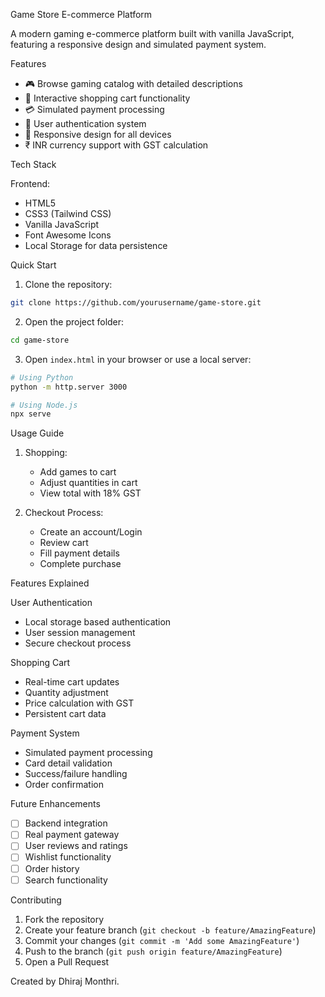Game Store E-commerce Platform

A modern gaming e-commerce platform built with vanilla JavaScript, featuring a responsive design and simulated payment system.


Features

- 🎮 Browse gaming catalog with detailed descriptions
- 🛒 Interactive shopping cart functionality
- 💳 Simulated payment processing
- 👤 User authentication system
- 📱 Responsive design for all devices
- ₹ INR currency support with GST calculation

Tech Stack

Frontend:
  - HTML5
  - CSS3 (Tailwind CSS)
  - Vanilla JavaScript
  - Font Awesome Icons
  - Local Storage for data persistence

Quick Start

1. Clone the repository:
```bash
git clone https://github.com/yourusername/game-store.git
```

2. Open the project folder:
```bash
cd game-store
```

3. Open `index.html` in your browser or use a local server:
```bash
# Using Python
python -m http.server 3000

# Using Node.js
npx serve
```

Usage Guide


1. Shopping:
   - Add games to cart
   - Adjust quantities in cart
   - View total with 18% GST

2. Checkout Process:
   - Create an account/Login
   - Review cart
   - Fill payment details
   - Complete purchase

Features Explained

User Authentication
- Local storage based authentication
- User session management
- Secure checkout process

Shopping Cart
- Real-time cart updates
- Quantity adjustment
- Price calculation with GST
- Persistent cart data

Payment System
- Simulated payment processing
- Card detail validation
- Success/failure handling
- Order confirmation


 Future Enhancements

- [ ] Backend integration
- [ ] Real payment gateway
- [ ] User reviews and ratings
- [ ] Wishlist functionality
- [ ] Order history
- [ ] Search functionality

Contributing

1. Fork the repository
2. Create your feature branch (`git checkout -b feature/AmazingFeature`)
3. Commit your changes (`git commit -m 'Add some AmazingFeature'`)
4. Push to the branch (`git push origin feature/AmazingFeature`)
5. Open a Pull Request




Created by Dhiraj Monthri.
